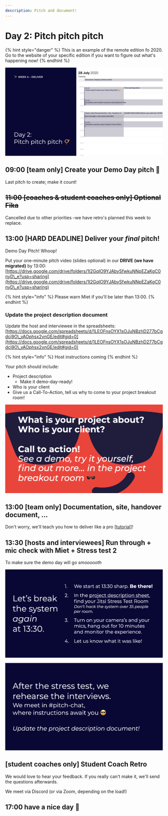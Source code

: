 ```yaml
---
description: Pitch and document!
---
```


# Day 2: Pitch pitch pitch

{% hint style="danger" %}
This is an example of the remote edition fo 2020. Go to the website of your specific edition if you want to figure out what's happening now!
{% endhint %}

![](<../../../../.gitbook/assets/Screenshot 2020-07-26 at 15.09.23.png>)

## 09:00 \[team only] Create your Demo Day pitch 🥳

Last pitch to create; make it count!

## ~~11:00 \[coaches & student coaches only] Optional Fika~~

Cancelled due to other priorities –we have retro's planned this week to replace.

## 13:00 \[HARD DEADLINE] Deliver your _final_ pitch!

Demo Day Pitch! Whoop!

Put your one-minute pitch video (slides optional) in our **DRIVE (we have migrated)** by 13:00: [https://drive.google.com/drive/folders/1I2GqIO9YJAbySfwkuNNpEZaKgC0nyD\_e?usp=sharing](https://drive.google.com/drive/folders/1I2GqIO9YJAbySfwkuNNpEZaKgC0nyD\_e?usp=sharing)

{% hint style="info" %}
Please warn Miet if you'll be later than 13:00.
{% endhint %}

### Update the project description document

Update the host and interviewee in the spreadsheets: [https://docs.google.com/spreadsheets/d/1LEOFnsOYX1sOJuNBzhD277bCgdci9O\_vAOphsx2vnGE/edit#gid=0](https://docs.google.com/spreadsheets/d/1LEOFnsOYX1sOJuNBzhD277bCgdci9O\_vAOphsx2vnGE/edit#gid=0)

{% hint style="info" %}
Host instructions coming
{% endhint %}

Your pitch should include:

* Project description
  * Make it demo-day-ready!
* Who is your client
* Give us a Call-To-Action, tell us why to come to your project breakout room!

![](<../../../../.gitbook/assets/Screenshot 2020-07-22 at 11.20.55.png>)

## 13:00 \[team only] Documentation, site, handover document, ...&#x20;

Don't worry, we'll teach you how to deliver like a pro \[[tutorial](../../../../tutorials/how-to-deliver-like-a-pro/)]!

## 13:30 \[hosts and interviewees] Run through + mic check with Miet + Stress test 2

To make sure the demo day will go _smoooooth_&#x20;

![](<../../../../.gitbook/assets/Screenshot 2020-07-28 at 09.50.45.png>)

![](<../../../../.gitbook/assets/Screenshot 2020-07-28 at 09.50.49.png>)

## \[student coaches only] Student Coach Retro

We would love to hear your feedback. If you really can't make it, we'll send the questions afterwards.

We meet via Discord (or via Zoom, depending on the load!)

## 17:00 have a nice day 🥳
